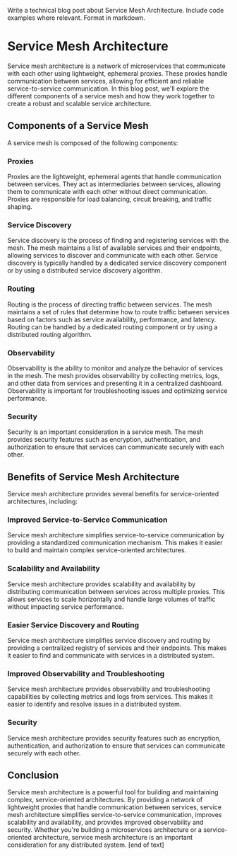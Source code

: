  Write a technical blog post about Service Mesh Architecture. Include code examples where relevant. Format in markdown.
# Service Mesh Architecture

Service mesh architecture is a network of microservices that communicate with each other using lightweight, ephemeral proxies. These proxies handle communication between services, allowing for efficient and reliable service-to-service communication. In this blog post, we'll explore the different components of a service mesh and how they work together to create a robust and scalable service architecture.
## Components of a Service Mesh

A service mesh is composed of the following components:

### Proxies

Proxies are the lightweight, ephemeral agents that handle communication between services. They act as intermediaries between services, allowing them to communicate with each other without direct communication. Proxies are responsible for load balancing, circuit breaking, and traffic shaping.

### Service Discovery

Service discovery is the process of finding and registering services with the mesh. The mesh maintains a list of available services and their endpoints, allowing services to discover and communicate with each other. Service discovery is typically handled by a dedicated service discovery component or by using a distributed service discovery algorithm.

### Routing

Routing is the process of directing traffic between services. The mesh maintains a set of rules that determine how to route traffic between services based on factors such as service availability, performance, and latency. Routing can be handled by a dedicated routing component or by using a distributed routing algorithm.

### Observability

Observability is the ability to monitor and analyze the behavior of services in the mesh. The mesh provides observability by collecting metrics, logs, and other data from services and presenting it in a centralized dashboard. Observability is important for troubleshooting issues and optimizing service performance.

### Security

Security is an important consideration in a service mesh. The mesh provides security features such as encryption, authentication, and authorization to ensure that services can communicate securely with each other.

## Benefits of Service Mesh Architecture

Service mesh architecture provides several benefits for service-oriented architectures, including:

### Improved Service-to-Service Communication

Service mesh architecture simplifies service-to-service communication by providing a standardized communication mechanism. This makes it easier to build and maintain complex service-oriented architectures.

### Scalability and Availability

Service mesh architecture provides scalability and availability by distributing communication between services across multiple proxies. This allows services to scale horizontally and handle large volumes of traffic without impacting service performance.

### Easier Service Discovery and Routing

Service mesh architecture simplifies service discovery and routing by providing a centralized registry of services and their endpoints. This makes it easier to find and communicate with services in a distributed system.

### Improved Observability and Troubleshooting

Service mesh architecture provides observability and troubleshooting capabilities by collecting metrics and logs from services. This makes it easier to identify and resolve issues in a distributed system.

### Security


Service mesh architecture provides security features such as encryption, authentication, and authorization to ensure that services can communicate securely with each other.

## Conclusion

Service mesh architecture is a powerful tool for building and maintaining complex, service-oriented architectures. By providing a network of lightweight proxies that handle communication between services, service mesh architecture simplifies service-to-service communication, improves scalability and availability, and provides improved observability and security. Whether you're building a microservices architecture or a service-oriented architecture, service mesh architecture is an important consideration for any distributed system. [end of text]


